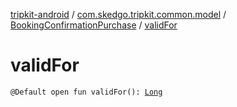 [tripkit-android](../../index.md) / [com.skedgo.tripkit.common.model](../index.md) / [BookingConfirmationPurchase](index.md) / [validFor](./valid-for.md)

# validFor

`@Default open fun validFor(): `[`Long`](https://kotlinlang.org/api/latest/jvm/stdlib/kotlin/-long/index.html)